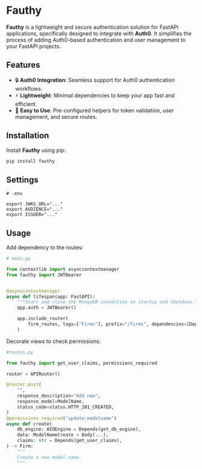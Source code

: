# Fauthy

**Fauthy** is a lightweight and secure authentication solution for FastAPI applications, specifically designed to integrate with **Auth0**. It simplifies the process of adding Auth0-based authentication and user management to your FastAPI projects.

## Features

- 🔒 **Auth0 Integration**: Seamless support for Auth0 authentication workflows.
- ⚡ **Lightweight**: Minimal dependencies to keep your app fast and efficient.
- 🔧 **Easy to Use**: Pre-configured helpers for token validation, user management, and secure routes.

## Installation

Install **Fauthy** using pip:

```bash
pip install fauthy
```

## Settings

```
# .env

export JWKS_URL="..."
export AUDIENCE="..."
export ISSUER="..."
```

## Usage

Add dependency to the routes:

```python
# main.py

from contextlib import asynccontextmanager
from fauthy import JWTBearer


@asynccontextmanager
async def lifespan(app: FastAPI):
    """Start and close the MongoDB connection on startup and shutdown."""
    app.auth = JWTBearer()

    app.include_router(
        firm_routes, tags=["Firms"], prefix="/firms", dependencies=[Depends(app.auth)]
    )
```

Decorate views to check permissions:

```python
#routes.py

from fauthy import get_user_claims, permissions_required

router = APIRouter()

@router.post(
    "",
    response_description="Add new",
    response_model=ModelName,
    status_code=status.HTTP_201_CREATED,
)
@permissions_required("update:modelname")
async def create(
    db_engine: AIOEngine = Depends(get_db_engine),
    data: ModelNameCreate = Body(...),
    claims: str = Depends(get_user_claims),
) -> Firm:
    """
    Create a new model name.
    """
```

